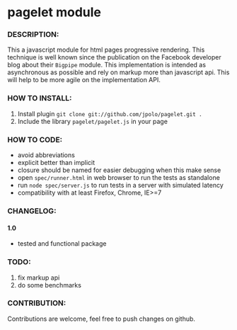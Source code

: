 pagelet module
=======

### DESCRIPTION:

This a javascript module for html pages progressive rendering. This technique 
is well known since the publication on the Facebook developer blog about their 
`Bigpipe` module.
This implementation is intended as asynchronous as possible and rely on markup
more than javascript api. This will help to be more agile on the implementation
API.


### HOW TO INSTALL:

 1. Install plugin `git clone git://github.com/jpolo/pagelet.git .`
 2. Include the library `pagelet/pagelet.js` in your page
 
### HOW TO CODE:

 * avoid abbreviations
 * explicit better than implicit
 * closure should be named for easier debugging when this make sense
 * open `spec/runner.html` in web browser to run the tests as standalone
 * run `node spec/server.js` to run tests in a server with simulated latency
 * compatibility with at least Firefox, Chrome, IE>=7

### CHANGELOG:

#### 1.0 
 * tested and functional package

### TODO:

 1. fix markup api
 2. do some benchmarks


### CONTRIBUTION:

Contributions are welcome, feel free to push changes on github.
